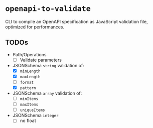 # `openapi-to-validate`

CLI to compile an OpenAPI specification as JavaScript validation file, optimized for performances.

## TODOs

- Path/Operations
  - [ ] Validate parameters
- JSONSchema `string` validation of:
  - [x] `minLength`
  - [x] `maxLength`
  - [ ] `format`
  - [x] `pattern`
- JSONSchema `array` validation of:
  - [ ] `minItems`
  - [ ] `maxItems`
  - [ ] `uniqueItems`
- JSONSchema `integer`
  - [ ] no float
